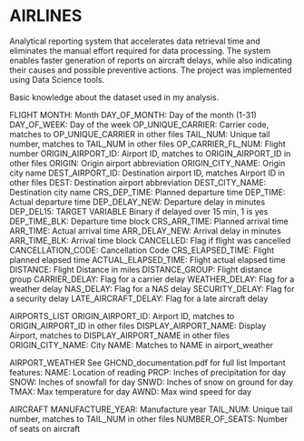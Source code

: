 # AIRLINES
Analytical reporting system that accelerates data retrieval time and eliminates the manual effort required for data processing. The system enables faster generation of reports on aircraft delays, while also indicating their causes and possible preventive actions. The project was implemented using Data Science tools.


Basic knowledge about the dataset used in my analysis. 

FLIGHT
	MONTH: 			Month
	DAY_OF_MONTH: 		Day of the month (1-31)
	DAY_OF_WEEK: 		Day of the week
	OP_UNIQUE_CARRIER: 	Carrier code, matches to OP_UNIQUE_CARRIER in other files
	TAIL_NUM: 		Unique tail number, matches to TAIL_NUM in other files
	OP_CARRIER_FL_NUM: 	Flight number
	ORIGIN_AIRPORT_ID: 	Airport ID, matches to ORIGIN_AIRPORT_ID in other files
	ORIGIN: 		Origin airport abbreviation
	ORIGIN_CITY_NAME: 	Origin city name
	DEST_AIRPORT_ID: 	Destination airport ID, matches Airport ID in other files
	DEST: 			Destination airport abbreviation
	DEST_CITY_NAME: 	Destination city name
	CRS_DEP_TIME: 		Planned departure time
	DEP_TIME: 		Actual departure time
	DEP_DELAY_NEW: 		Departure delay in minutes
	DEP_DEL15:		TARGET VARIABLE Binary if delayed over 15 min, 1 is yes
	DEP_TIME_BLK:		Departure time block
	CRS_ARR_TIME:		Planned arrival time
	ARR_TIME:		Actual arrival time
	ARR_DELAY_NEW:		Arrival delay in minutes
	ARR_TIME_BLK:		Arrival time block
	CANCELLED:		Flag if flight was cancelled
	CANCELLATION_CODE:	Cancellation Code
	CRS_ELAPSED_TIME:	Flight planned elapsed time
	ACTUAL_ELAPSED_TIME:	Flight actual elapsed time
	DISTANCE:		Flight Distance in miles
	DISTANCE_GROUP:		Flight distance group
	CARRIER_DELAY:		Flag for a carrier delay
	WEATHER_DELAY:		Flag for a weather delay
	NAS_DELAY:		Flag for a NAS delay
	SECURITY_DELAY:		Flag for a security delay
	LATE_AIRCRAFT_DELAY:	Flag for a late aircraft delay

AIRPORTS_LIST
	ORIGIN_AIRPORT_ID: 	Airport ID, matches to ORIGIN_AIRPORT_ID in other files
	DISPLAY_AIRPORT_NAME: 	Display Airport, matches to DISPLAY_AIRPORT_NAME in other files
	ORIGIN_CITY_NAME: 	City
	NAME: 			Matches to NAME in airport_weather

AIRPORT_WEATHER
	See GHCND_documentation.pdf for full list
	Important features:
	NAME: 			Location of reading
	PRCP: 			Inches of precipitation for day
	SNOW: 			Inches of snowfall for day
	SNWD: 			Inches of snow on ground for day
	TMAX: 			Max temperature for day
	AWND: 			Max wind speed for day

AIRCRAFT
	MANUFACTURE_YEAR: 	Manufacture year
	TAIL_NUM: 		Unique tail number, matches to TAIL_NUM in other files
	NUMBER_OF_SEATS: 	Number of seats on aircraft


